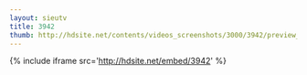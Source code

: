 ```yaml
---
layout: sieutv
title: 3942
thumb: http://hdsite.net/contents/videos_screenshots/3000/3942/preview_360p.mp4.jpg
---
```

{% include iframe src='http://hdsite.net/embed/3942' %}
 
